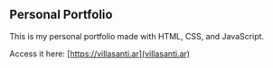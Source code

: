 ## Personal Portfolio

This is my personal portfolio made with HTML, CSS, and JavaScript.

Access it here: [https://villasanti.ar](villasanti.ar)

